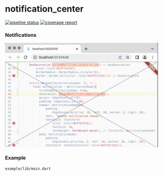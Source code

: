 # notification_center

[![pipeline status](https://gitlab.com/Rasarts/notification_center/badges/master/pipeline.svg)](https://gitlab.com/Rasarts/notification_center/pipelines) [![coverage report](https://gitlab.com/Rasarts/notification_center/badges/master/coverage.svg)](https://gitlab.com/Rasarts/notification_center/commits/master)

### Notifications 
![Notifications preview gif](/preview/preview.gif)

### Example

```
example/lib/main.dart
```

